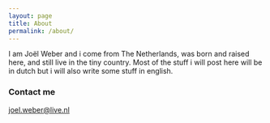 ```yaml
---
layout: page
title: About
permalink: /about/
---
```


I am Joël Weber and i come from The Netherlands, was born and raised here, and still live in the tiny country.
Most of the stuff i will post here will be in dutch but i will also write some stuff in english.

### Contact me

[joel.weber@live.nl](mailto:joel.weber@live.nl)
